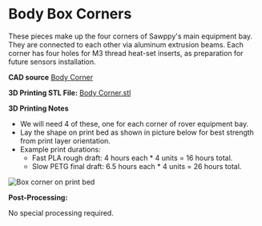 # Body Box Corners

These pieces make up the four corners of Sawppy's main equipment bay. They are connected to each other
via aluminum extrusion beams. Each corner has four holes for M3 thread heat-set inserts, as preparation
for future sensors installation.

**CAD source** [Body Corner](https://cad.onshape.com/documents/43678ef564a43281c83e1aef/w/392bbf8745395bc24367a35c/e/96f29082d5f6df96d18015bb)

**3D Printing STL File:** [Body Corner.stl](../STL/Body%20Corner.stl)

**3D Printing Notes**
* We will need 4 of these, one for each corner of rover equipment bay.
* Lay the shape on print bed as shown in picture below for best strength from print layer orientation.
* Example print durations:
  * Fast PLA rough draft: 4 hours each * 4 units = 16 hours total.
  * Slow PETG final draft: 6.5 hours each * 4 units = 26 hours total.

![Box corner on print bed](images/BodyCorner-PrintBed.jpg)

**Post-Processing:**

No special processing required.
